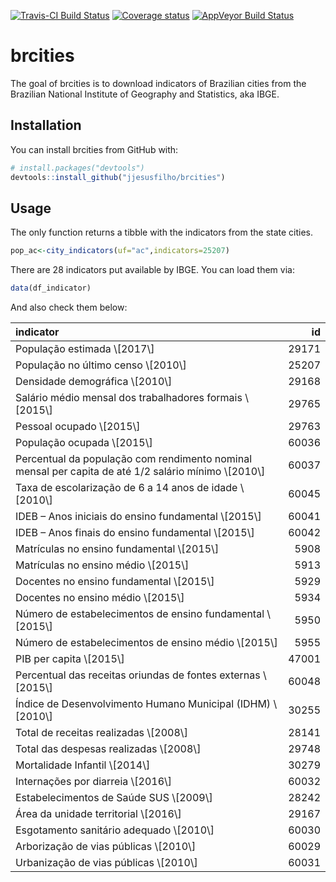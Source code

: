 
[![Travis-CI Build Status](https://travis-ci.org/jjesusfilho/brcities.svg?branch=master)](https://travis-ci.org/jjesusfilho/brcities) [![Coverage status](https://codecov.io/gh/jjesusfilho/brcities/branch/master/graph/badge.svg)](https://codecov.io/github/jjesusfilho/brcities?branch=master) [![AppVeyor Build Status](https://ci.appveyor.com/api/projects/status/github/jjesusfilho/brcities?branch=master&svg=true)](https://ci.appveyor.com/project/jjesusfilho/brcities)

<!-- README.md is generated from README.Rmd. Please edit that file -->
brcities
========

The goal of brcities is to download indicators of Brazilian cities from the Brazilian National Institute of Geography and Statistics, aka IBGE.

Installation
------------

You can install brcities from GitHub with:

``` r
# install.packages("devtools")
devtools::install_github("jjesusfilho/brcities")
```

Usage
-----

The only function returns a tibble with the indicators from the state cities.

``` r
pop_ac<-city_indicators(uf="ac",indicators=25207)
```

There are 28 indicators put available by IBGE. You can load them via:

``` r
data(df_indicator)
```

And also check them below:

<table class="table table-striped table-hover" style="margin-left: auto; margin-right: auto;">
<thead>
<tr>
<th style="text-align:left;">
indicator
</th>
<th style="text-align:right;">
id
</th>
</tr>
</thead>
<tbody>
<tr>
<td style="text-align:left;">
População estimada \[2017\]
</td>
<td style="text-align:right;">
29171
</td>
</tr>
<tr>
<td style="text-align:left;">
População no último censo \[2010\]
</td>
<td style="text-align:right;">
25207
</td>
</tr>
<tr>
<td style="text-align:left;">
Densidade demográfica \[2010\]
</td>
<td style="text-align:right;">
29168
</td>
</tr>
<tr>
<td style="text-align:left;">
Salário médio mensal dos trabalhadores formais \[2015\]
</td>
<td style="text-align:right;">
29765
</td>
</tr>
<tr>
<td style="text-align:left;">
Pessoal ocupado \[2015\]
</td>
<td style="text-align:right;">
29763
</td>
</tr>
<tr>
<td style="text-align:left;">
População ocupada \[2015\]
</td>
<td style="text-align:right;">
60036
</td>
</tr>
<tr>
<td style="text-align:left;">
Percentual da população com rendimento nominal mensal per capita de até 1/2 salário mínimo \[2010\]
</td>
<td style="text-align:right;">
60037
</td>
</tr>
<tr>
<td style="text-align:left;">
Taxa de escolarização de 6 a 14 anos de idade \[2010\]
</td>
<td style="text-align:right;">
60045
</td>
</tr>
<tr>
<td style="text-align:left;">
IDEB – Anos iniciais do ensino fundamental \[2015\]
</td>
<td style="text-align:right;">
60041
</td>
</tr>
<tr>
<td style="text-align:left;">
IDEB – Anos finais do ensino fundamental \[2015\]
</td>
<td style="text-align:right;">
60042
</td>
</tr>
<tr>
<td style="text-align:left;">
Matrículas no ensino fundamental \[2015\]
</td>
<td style="text-align:right;">
5908
</td>
</tr>
<tr>
<td style="text-align:left;">
Matrículas no ensino médio \[2015\]
</td>
<td style="text-align:right;">
5913
</td>
</tr>
<tr>
<td style="text-align:left;">
Docentes no ensino fundamental \[2015\]
</td>
<td style="text-align:right;">
5929
</td>
</tr>
<tr>
<td style="text-align:left;">
Docentes no ensino médio \[2015\]
</td>
<td style="text-align:right;">
5934
</td>
</tr>
<tr>
<td style="text-align:left;">
Número de estabelecimentos de ensino fundamental \[2015\]
</td>
<td style="text-align:right;">
5950
</td>
</tr>
<tr>
<td style="text-align:left;">
Número de estabelecimentos de ensino médio \[2015\]
</td>
<td style="text-align:right;">
5955
</td>
</tr>
<tr>
<td style="text-align:left;">
PIB per capita \[2015\]
</td>
<td style="text-align:right;">
47001
</td>
</tr>
<tr>
<td style="text-align:left;">
Percentual das receitas oriundas de fontes externas \[2015\]
</td>
<td style="text-align:right;">
60048
</td>
</tr>
<tr>
<td style="text-align:left;">
Índice de Desenvolvimento Humano Municipal (IDHM) \[2010\]
</td>
<td style="text-align:right;">
30255
</td>
</tr>
<tr>
<td style="text-align:left;">
Total de receitas realizadas \[2008\]
</td>
<td style="text-align:right;">
28141
</td>
</tr>
<tr>
<td style="text-align:left;">
Total das despesas realizadas \[2008\]
</td>
<td style="text-align:right;">
29748
</td>
</tr>
<tr>
<td style="text-align:left;">
Mortalidade Infantil \[2014\]
</td>
<td style="text-align:right;">
30279
</td>
</tr>
<tr>
<td style="text-align:left;">
Internações por diarreia \[2016\]
</td>
<td style="text-align:right;">
60032
</td>
</tr>
<tr>
<td style="text-align:left;">
Estabelecimentos de Saúde SUS \[2009\]
</td>
<td style="text-align:right;">
28242
</td>
</tr>
<tr>
<td style="text-align:left;">
Área da unidade territorial \[2016\]
</td>
<td style="text-align:right;">
29167
</td>
</tr>
<tr>
<td style="text-align:left;">
Esgotamento sanitário adequado \[2010\]
</td>
<td style="text-align:right;">
60030
</td>
</tr>
<tr>
<td style="text-align:left;">
Arborização de vias públicas \[2010\]
</td>
<td style="text-align:right;">
60029
</td>
</tr>
<tr>
<td style="text-align:left;">
Urbanização de vias públicas \[2010\]
</td>
<td style="text-align:right;">
60031
</td>
</tr>
</tbody>
</table>
